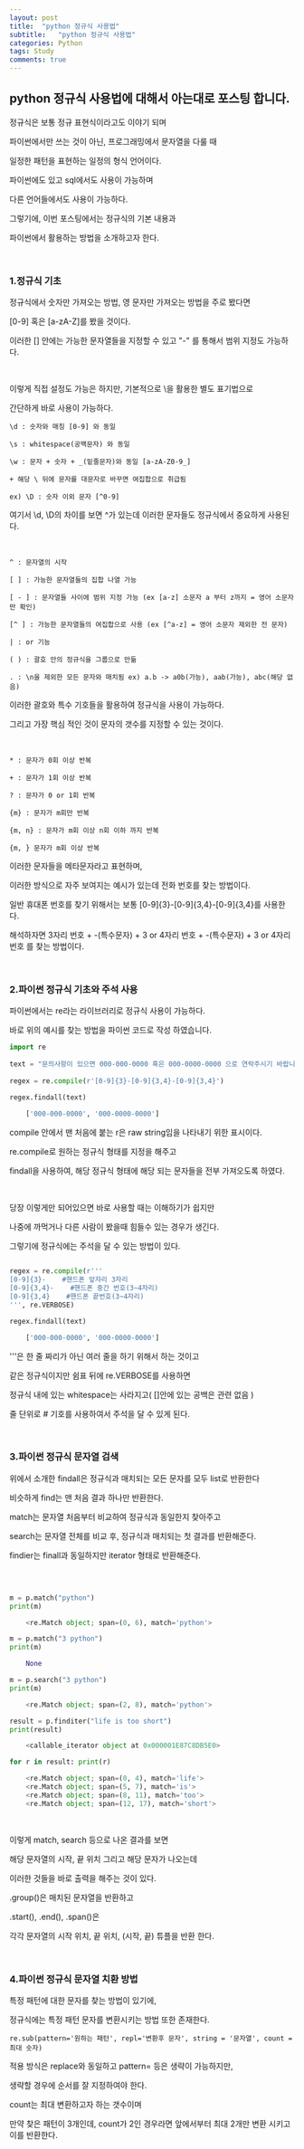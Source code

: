 ```yaml
---
layout: post
title:  "python 정규식 사용법"
subtitle:   "python 정규식 사용법"
categories: Python
tags: Study
comments: true
---
```


## python 정규식 사용법에 대해서 아는대로 포스팅 합니다.

정규식은 보통 정규 표현식이라고도 이야기 되며

파이썬에서만 쓰는 것이 아닌, 프로그래밍에서 문자열을 다룰 때

일정한 패턴을 표현하는 일정의 형식 언어이다.

파이썬에도 있고 sql에서도 사용이 가능하며

다른 언어들에서도 사용이 가능하다.

그렇기에, 이번 포스팅에서는 정규식의 기본 내용과

파이썬에서 활용하는 방법을 소개하고자 한다.

<br/>

### 1.정규식 기초

정규식에서 숫자만 가져오는 방법, 영 문자만 가져오는 방법을 주로 봤다면

[0-9] 혹은 [a-zA-Z]를 봤을 것이다.

이러한 [] 안에는 가능한 문자열들을 지정할 수 있고 "-" 를 통해서 범위 지정도 가능하다.

<br/>

이렇게 직접 설정도 가능은 하지만, 기본적으로 \을 활용한 별도 표기법으로

간단하게 바로 사용이 가능하다.

    \d : 숫자와 매칭 [0-9] 와 동일

    \s : whitespace(공백문자) 와 동일

    \w : 문자 + 숫자 + _(밑줄문자)와 동일 [a-zA-Z0-9_]

    + 해당 \ 뒤에 문자를 대문자로 바꾸면 여집합으로 취급됨

    ex) \D : 숫자 이외 문자 [^0-9]

여기서 \d, \D의 차이를 보면 ^가 있는데 이러한 문자들도 정규식에서 중요하게 사용된다.

<br/>

    ^ : 문자열의 시작

    [ ] : 가능한 문자열들의 집합 나열 가능

    [ - ] : 문자열들 사이에 범위 지정 가능 (ex [a-z] 소문자 a 부터 z까지 = 영어 소문자만 확인)

    [^ ] : 가능한 문자열들의 여집합으로 사용 (ex [^a-z] = 영어 소문자 제외한 전 문자)

    | : or 기능

    ( ) : 괄호 안의 정규식을 그룹으로 만듦

    . : \n을 제외한 모든 문자와 매치됨 ex) a.b -> a0b(가능), aab(가능), abc(해당 없음)

이러한 괄호와 특수 기호들을 활용하여 정규식을 사용이 가능하다.

그리고 가장 핵심 적인 것이 문자의 갯수를 지정할 수 있는 것이다.

<br/>

    * : 문자가 0회 이상 반복

    + : 문자가 1회 이상 반복

    ? : 문자가 0 or 1회 반복

    {m} : 문자가 m회만 반복

    {m, n} : 문자가 m회 이상 n회 이하 까지 반복

    {m, } 문자가 m회 이상 반복

이러한 문자들을 메타문자라고 표현하며, 

이러한 방식으로 자주 보여지는 예시가 있는데 전화 번호를 찾는 방법이다.

일반 휴대폰 번호를 찾기 위해서는 보통 [0-9]{3}-[0-9]{3,4}-[0-9]{3,4}를 사용한다.

해석하자면 3자리 번호 + -(특수문자) + 3 or 4자리 번호 + -(특수문자) + 3 or 4자리 번호 를 찾는 방법이다.

<br/>

### 2.파이썬 정규식 기초와 주석 사용

파이썬에서는 re라는 라이브러리로 정규식 사용이 가능하다.

바로 위의 예시를 찾는 방법을 파이썬 코드로 작성 하였습니다.

```python
import re
 
text = "문의사항이 있으면 000-000-0000 혹은 000-0000-0000 으로 연락주시기 바랍니다."
 
regex = re.compile(r'[0-9]{3}-[0-9]{3,4}-[0-9]{3,4}')

regex.findall(text)

    ['000-000-0000', '000-0000-0000']

```

compile 안에서 맨 처음에 붙는 r은 raw string임을 나타내기 위한 표시이다.

re.compile로 원하는 정규식 형태를 지정을 해주고

findall을 사용하여, 해당 정규식 형태에 해당 되는 문자들을 전부 가져오도록 하였다.

<br/>

당장 이렇게만 되어있으면 바로 사용할 때는 이해하기가 쉽지만

나중에 까먹거나 다른 사람이 봤을때 힘들수 있는 경우가 생긴다.

그렇기에 정규식에는 주석을 달 수 있는 방법이 있다.

```python
    
regex = re.compile(r'''
[0-9]{3}-    #핸드폰 앞자리 3자리
[0-9]{3,4}-    #핸드폰 중간 번호(3~4자리)
[0-9]{3,4}    #핸드폰 끝번호(3~4자리)
''', re.VERBOSE)

regex.findall(text)

    ['000-000-0000', '000-0000-0000']

```

'''은 한 줄 짜리가 아닌 여러 줄을 하기 위해서 하는 것이고

같은 정규식이지만 쉼표 뒤에 re.VERBOSE를 사용하면

정규식 내에 있는 whitespace는 사라지고( []안에 있는 공백은 관련 없음 )

줄 단위로 # 기호를 사용하여서 주석을 달 수 있게 된다.

<br/>

### 3.파이썬 정규식 문자열 검색

위에서 소개한 findall은 정규식과 매치되는 모든 문자를 모두 list로 반환한다

비슷하게 find는 맨 처음 결과 하나만 반환한다.

match는 문자열 처음부터 비교하여 정규식과 동일한지 찾아주고

search는 문자열 전체를 비교 후, 정규식과 매치되는 첫 결과를 반환해준다.

findier는 finall과 동일하지만 iterator 형태로 반환해준다.

<br/>

```python

m = p.match("python")
print(m)

    <re.Match object; span=(0, 6), match='python'>

m = p.match("3 python")
print(m)

    None

m = p.search("3 python")
print(m)

    <re.Match object; span=(2, 8), match='python'>

result = p.finditer("life is too short")
print(result)

    <callable_iterator object at 0x000001E87C8DB5E0>

for r in result: print(r)

    <re.Match object; span=(0, 4), match='life'>
    <re.Match object; span=(5, 7), match='is'>
    <re.Match object; span=(8, 11), match='too'>
    <re.Match object; span=(12, 17), match='short'>

```

<br/>

이렇게 match, search 등으로 나온 결과를 보면

해당 문자열의 시작, 끝 위치 그리고 해당 문자가 나오는데

이러한 것들을 바로 출력을 해주는 것이 있다.

.group()은 매치된 문자열을 반환하고

.start(), .end(), .span()은 

각각 문자열의 시작 위치, 끝 위치, (시작, 끝) 튜플을 반환 한다.

<br/>

### 4.파이썬 정규식 문자열 치환 방법

특정 패턴에 대한 문자를 찾는 방법이 있기에,

정규식에는 특정 패턴 문자를 변환시키는 방법 또한 존재한다.

    re.sub(pattern='원하는 패턴', repl='변환후 문자', string = '문자열', count = 최대 숫자)

적용 방식은 replace와 동일하고 pattern= 등은 생략이 가능하지만,

생략할 경우에 순서를 잘 지정하여야 한다.

count는 최대 변환하고자 하는 갯수이며

만약 찾은 패턴이 3개인데, count가 2인 경우라면 앞에서부터 최대 2개만 변환 시키고 이를 반환한다.